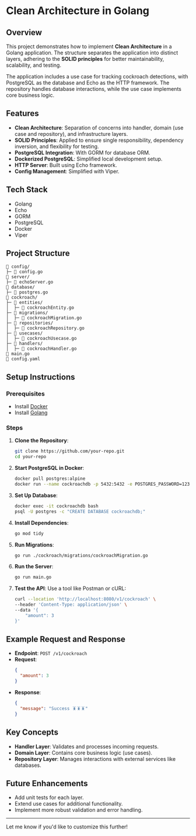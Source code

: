 # Clean Architecture in Golang

## Overview

This project demonstrates how to implement **Clean Architecture** in a Golang application. The structure separates the application into distinct layers, adhering to the **SOLID principles** for better maintainability, scalability, and testing.

The application includes a use case for tracking cockroach detections, with PostgreSQL as the database and Echo as the HTTP framework. The repository handles database interactions, while the use case implements core business logic.

## Features

- **Clean Architecture**: Separation of concerns into handler, domain (use case and repository), and infrastructure layers.
- **SOLID Principles**: Applied to ensure single responsibility, dependency inversion, and flexibility for testing.
- **PostgreSQL Integration**: With GORM for database ORM.
- **Dockerized PostgreSQL**: Simplified local development setup.
- **HTTP Server**: Built using Echo framework.
- **Config Management**: Simplified with Viper.

## Tech Stack

- Golang
- Echo
- GORM
- PostgreSQL
- Docker
- Viper

## Project Structure

```
📂 config/
├─ 📄 config.go
📂 server/
├─ 📄 echoServer.go
📂 database/
├─ 📄 postgres.go
📂 cockroach/
├─ 📂 entities/
│  ├─ 📄 cockroachEntity.go
├─ 📂 migrations/
│  ├─ 📄 cockroachMigration.go
├─ 📂 repositories/
│  ├─ 📄 cockroachRepository.go
├─ 📂 usecases/
│  ├─ 📄 cockroachUsecase.go
├─ 📂 handlers/
│  ├─ 📄 cockroachHandler.go
📄 main.go
📄 config.yaml
```

## Setup Instructions

### Prerequisites

- Install [Docker](https://www.docker.com/)
- Install [Golang](https://golang.org/)

### Steps

1. **Clone the Repository**:

   ```bash
   git clone https://github.com/your-repo.git
   cd your-repo
   ```
2. **Start PostgreSQL in Docker**:

   ```bash
   docker pull postgres:alpine
   docker run --name cockroachdb -p 5432:5432 -e POSTGRES_PASSWORD=123456 -d postgres:alpine
   ```
3. **Set Up Database**:

   ```bash
   docker exec -it cockroachdb bash
   psql -U postgres -c "CREATE DATABASE cockroachdb;"
   ```
4. **Install Dependencies**:

   ```bash
   go mod tidy
   ```
5. **Run Migrations**:

   ```bash
   go run ./cockroach/migrations/cockroachMigration.go
   ```
6. **Run the Server**:

   ```bash
   go run main.go
   ```
7. **Test the API**:
   Use a tool like Postman or cURL:

   ```bash
   curl --location 'http://localhost:8080/v1/cockroach' \
   --header 'Content-Type: application/json' \
   --data '{
       "amount": 3
   }'
   ```

## Example Request and Response

- **Endpoint**: `POST /v1/cockroach`
- **Request**:
  ```json
  {
    "amount": 3
  }
  ```
- **Response**:
  ```json
  {
    "message": "Success 🪳🪳🪳"
  }
  ```

## Key Concepts

- **Handler Layer**: Validates and processes incoming requests.
- **Domain Layer**: Contains core business logic (use cases).
- **Repository Layer**: Manages interactions with external services like databases.

## Future Enhancements

- Add unit tests for each layer.
- Extend use cases for additional functionality.
- Implement more robust validation and error handling.

---

Let me know if you'd like to customize this further!
